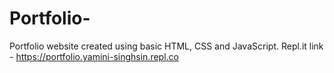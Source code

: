 # Portfolio-

Portfolio website created using basic HTML, CSS and JavaScript.
Repl.it link - https://portfolio.yamini-singhsin.repl.co
